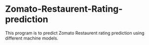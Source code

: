 # Zomato-Restaurent-Rating-prediction
This program is to predict Zomato Restaurent rating prediction using different machine models. 
